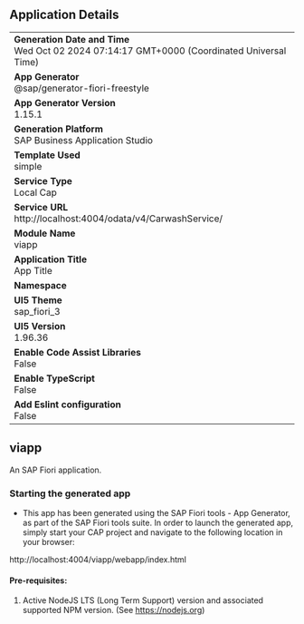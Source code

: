 ## Application Details
|               |
| ------------- |
|**Generation Date and Time**<br>Wed Oct 02 2024 07:14:17 GMT+0000 (Coordinated Universal Time)|
|**App Generator**<br>@sap/generator-fiori-freestyle|
|**App Generator Version**<br>1.15.1|
|**Generation Platform**<br>SAP Business Application Studio|
|**Template Used**<br>simple|
|**Service Type**<br>Local Cap|
|**Service URL**<br>http://localhost:4004/odata/v4/CarwashService/|
|**Module Name**<br>viapp|
|**Application Title**<br>App Title|
|**Namespace**<br>|
|**UI5 Theme**<br>sap_fiori_3|
|**UI5 Version**<br>1.96.36|
|**Enable Code Assist Libraries**<br>False|
|**Enable TypeScript**<br>False|
|**Add Eslint configuration**<br>False|

## viapp

An SAP Fiori application.

### Starting the generated app

-   This app has been generated using the SAP Fiori tools - App Generator, as part of the SAP Fiori tools suite.  In order to launch the generated app, simply start your CAP project and navigate to the following location in your browser:

http://localhost:4004/viapp/webapp/index.html

#### Pre-requisites:

1. Active NodeJS LTS (Long Term Support) version and associated supported NPM version.  (See https://nodejs.org)


